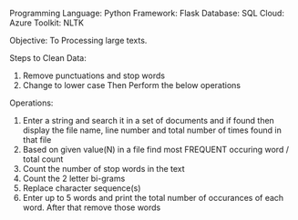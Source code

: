 Programming Language: Python
Framework: Flask
Database: SQL
Cloud: Azure
Toolkit: NLTK

Objective: To Processing large texts. 

Steps to Clean Data:
1. Remove punctuations and stop words
2. Change to lower case
Then Perform the below operations

Operations:
1. Enter a string and search it in a set of documents and if found then display the file name, line number and total number of times found in that file
2. Based on given value(N) in a file find most FREQUENT occuring word / total count
3. Count the number of stop words in the text
4. Count the 2 letter bi-grams
5. Replace character sequence(s)
6. Enter up to 5 words and print the total number of occurances of each word. After that remove those words


